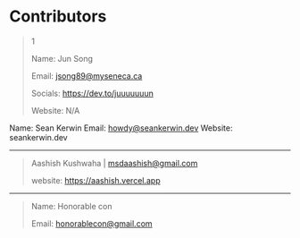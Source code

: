 # Contributors

> 1
>
> Name: Jun Song
>
> Email: jsong89@myseneca.ca
>
> Socials: https://dev.to/juuuuuuun
>
> Website: N/A

Name: Sean Kerwin
Email: howdy@seankerwin.dev
Website: seankerwin.dev

---

> Aashish Kushwaha | msdaashish@gmail.com
>
> website: https://aashish.vercel.app

---

> Name: Honorable con
>
> Email: honorablecon@gmail.com
